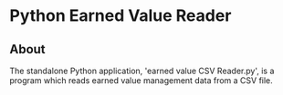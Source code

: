 # **Python Earned Value Reader**
## About

The standalone Python application, 'earned value CSV Reader.py', is a program which reads earned value management data from a 
CSV file.
